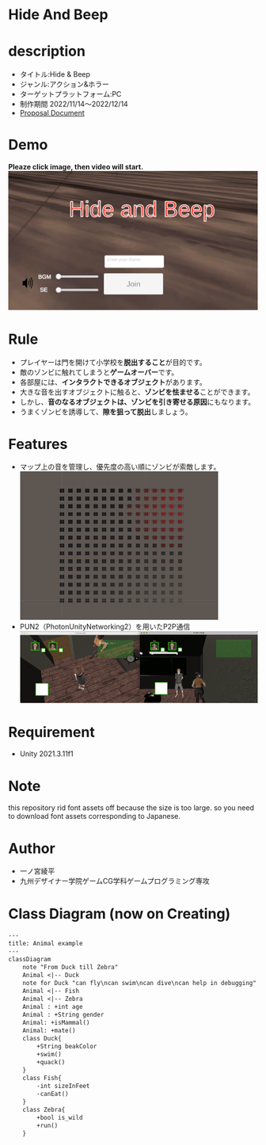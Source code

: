 # Hide And Beep　

# description 
* タイトル:Hide & Beep
* ジャンル:アクション&ホラー
* ターゲットプラットフォーム:PC
* 制作期間 2022/11/14〜2022/12/14
* [Proposal Document](./HideAndBeep_Proposal.pdf)


# Demo
**Pleaze click image, then video will start.**
[!['altテキスト'](./topImage.png)](https://youtu.be/KxBCKCH05N8)

# Rule
* プレイヤーは門を開けて小学校を**脱出すること**が目的です。<br>
* 敵のゾンビに触れてしまうと**ゲームオーバー**です。<br>
* 各部屋には、**インタラクトできるオブジェクト**があります。<br>
* 大きな音を出すオブジェクトに触ると、**ゾンビを怯ませる**ことができます。<br>
* しかし、**音のなるオブジェクトは、ゾンビを引き寄せる原因**にもなります。<br>
* うまくゾンビを誘導して、**隙を狙って脱出**しましょう。<br>

# Features
* マップ上の音を管理し、優先度の高い順にゾンビが索敵します。<br>
![サウンドのデモ画像](./soundDemo.gif "サウンド管理のデモ画像")<br>
* PUN2（PhotonUnityNetworking2）を用いたP2P通信<br>
![P2P通信のデモ画像](./SampleP2P.gif "P2P通信のデモ画像")<br>

# Requirement
* Unity 2021.3.11f1

# Note
this repository rid font assets off because the size is too large.
so you need to download font assets corresponding to Japanese.

# Author
* 一ノ宮綾平
* 九州デザイナー学院ゲームCG学科ゲームプログラミング専攻

# Class Diagram (now on Creating)
```mermaid
---
title: Animal example
---
classDiagram
    note "From Duck till Zebra"
    Animal <|-- Duck
    note for Duck "can fly\ncan swim\ncan dive\ncan help in debugging"
    Animal <|-- Fish
    Animal <|-- Zebra
    Animal : +int age
    Animal : +String gender
    Animal: +isMammal()
    Animal: +mate()
    class Duck{
        +String beakColor
        +swim()
        +quack()
    }
    class Fish{
        -int sizeInFeet
        -canEat()
    }
    class Zebra{
        +bool is_wild
        +run()
    }
```
